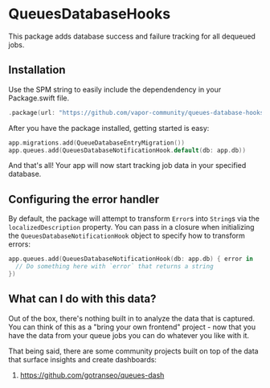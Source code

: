 # QueuesDatabaseHooks

This package adds database success and failure tracking for all dequeued jobs.

## Installation
Use the SPM string to easily include the dependendency in your Package.swift file.

```swift
.package(url: "https://github.com/vapor-community/queues-database-hooks.git", from: ...)
```

After you have the package installed, getting started is easy:

```swift
app.migrations.add(QueueDatabaseEntryMigration())
app.queues.add(QueuesDatabaseNotificationHook.default(db: app.db))
```

And that's all! Your app will now start tracking job data in your specified database.

## Configuring the error handler
By default, the package will attempt to transform `Error`s into `String`s via the `localizedDescription` property. You can pass in a closure when initializing the `QueuesDatabaseNotificationHook` object to specify how to transform errors:

```swift
app.queues.add(QueuesDatabaseNotificationHook(db: app.db) { error in
  // Do something here with `error` that returns a string
})
```

## What can I do with this data?
Out of the box, there's nothing built in to analyze the data that is captured. You can think of this as a "bring your own frontend" project - now that you have the data from your queue jobs you can do whatever you like with it. 

That being said, there are some community projects built on top of the data that surface insights and create dashboards:

1. https://github.com/gotranseo/queues-dash
